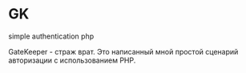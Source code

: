 # GK
simple authentication php  

GateKeeper - страж врат. Это написанный мной простой сценарий авторизации с использованием PHP.  
